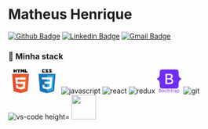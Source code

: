 <!--
**matheusmhq/matheusmhq** is a ✨ _special_ ✨ repository because its `README.md` (this file) appears on your GitHub profile.

Here are some ideas to get you started:

- 🔭 I’m currently working on ...
- 🌱 I’m currently learning ...
- 👯 I’m looking to collaborate on ...
- 🤔 I’m looking for help with ...
- 💬 Ask me about ...
- 📫 How to reach me: ...
- 😄 Pronouns: ...
- ⚡ Fun fact: ...
-->


<!--
**matheusmhq/matheusmhq** is a ✨ _special_ ✨ repository because its `README.md` (this file) appears on your GitHub profile.

Here are some ideas to get you started:

- 🔭 I’m currently working on ...
- 🌱 I’m currently learning ...
- 👯 I’m looking to collaborate on ...
- 🤔 I’m looking for help with ...
- 💬 Ask me about ...
- 📫 How to reach me: ...
- 😄 Pronouns: ...
- ⚡ Fun fact: ...
-->

# Matheus Henrique

[![Github Badge](https://img.shields.io/badge/-Github-000?style=flat-square&logo=Github&logoColor=white&link=https://github.com/matheusmhq)](https://github.com/matheusmhq)
[![Linkedin Badge](https://img.shields.io/badge/-LinkedIn-blue?style=flat-square&logo=Linkedin&logoColor=white&link=https://www.linkedin.com/in/matheus-henrique-7605b9167/)](https://www.linkedin.com/in/matheus-henrique-7605b9167/)
[![Gmail Badge](https://img.shields.io/badge/-Gmail-D14836?&style=flat-square&logo=Gmail&logoColor=white&link=mailto:mhqsoftware@gmail.com)](mailto:mhqsoftwareh@gmail.com)


### 🚀 Minha stack
<div class="row">
  <img src="https://raw.githubusercontent.com/devicons/devicon/ac557d6ff33ff370a5db99f97aeab35ea5c67fbd/icons/html5/html5-original-wordmark.svg" alt="html5" width="50" height="50"/>
  <img src="https://raw.githubusercontent.com/devicons/devicon/ac557d6ff33ff370a5db99f97aeab35ea5c67fbd/icons/css3/css3-original-wordmark.svg" alt="css3" width="50" height="50"/>
  <img src="https://img.icons8.com/color/48/000000/javascript.png" alt="javascript" width="50" height="50"/> 
  <img src="https://cdn.auth0.com/blog/react-js/react.png" alt="react" width='50' height='50'/>
  <img color="red" src="https://d33wubrfki0l68.cloudfront.net/97f337956b87f4589dbf68591f22f5f3dacf2736/55f2a/img/redux_white.svg" alt="redux" width='50' height='50'/>
  <img src="https://raw.githubusercontent.com/devicons/devicon/ac557d6ff33ff370a5db99f97aeab35ea5c67fbd/icons/bootstrap/bootstrap-plain-wordmark.svg" alt="bootstrap" width="50" height="50"/>
  <img src="https://img.icons8.com/color/48/000000/git.png" alt="git" width="50" height="50"/>
  <img src="https://cdn.svgporn.com/logos/visual-studio-code.svg" alt="vs-code height="50" width='50'>
  <img src="https://img.icons8.com/color/48/000000/adobe-xd.png" width='50' height='50'/>
</div>
